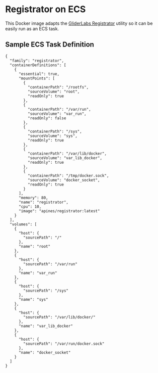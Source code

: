 # Registrator on ECS

This Docker image adapts the [GliderLabs Registrator](https://github.com/gliderlabs/registrator) utility so it can be easily run as an ECS task.

## Sample ECS Task Definition

    {
      "family": "registrator",
      "containerDefinitions": [
        {
          "essential": true,
          "mountPoints": [
            {
              "containerPath": "/rootfs",
              "sourceVolume": "root",
              "readOnly": true
            },
            {
              "containerPath": "/var/run",
              "sourceVolume": "var_run",
              "readOnly": false
            },
            {
              "containerPath": "/sys",
              "sourceVolume": "sys",
              "readOnly": true
            },
            {
              "containerPath": "/var/lib/docker",
              "sourceVolume": "var_lib_docker",
              "readOnly": true
            },
            {
              "containerPath": "/tmp/docker.sock",
              "sourceVolume": "docker_socket",
              "readOnly": true
            }
          ],
          "memory": 80,
          "name": "registrator",
          "cpu": 10,
          "image": "apines/registrator:latest"
        }
      ],
      "volumes": [
        {
          "host": {
            "sourcePath": "/"
          },
          "name": "root"
        },
        {
          "host": {
            "sourcePath": "/var/run"
          },
          "name": "var_run"
        },
        {
          "host": {
            "sourcePath": "/sys"
          },
          "name": "sys"
        },
        {
          "host": {
            "sourcePath": "/var/lib/docker/"
          },
          "name": "var_lib_docker"
        },
        {
          "host": {
            "sourcePath": "/var/run/docker.sock"
          },
          "name": "docker_socket"
        }
      ]
    }
